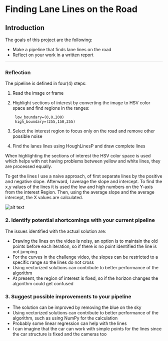 # **Finding Lane Lines on the Road** 

## Introduction

The goals of this project are the following:
* Make a pipeline that finds lane lines on the road
* Reflect on your work in a written report

[//]: # (Image References)

[image1]: ./examples/grayscale.jpg "Grayscale"

---

### Reflection
The pipeline is defined in four(4) steps:

1. Read the image or frame
2. Highlight sections of interest by converting the image to HSV color space and find regions in the ranges:
    
        low_boundary=(0,0,200)
        high_boundary=(255,150,255)

3. Select the interest region to focus only on the road and remove other possible noise
4. Find the lanes lines using HoughLinesP and draw complete lines 

When highlighting the sections of interest the HSV color space is used which helps with not having problems between yellow and white lines, they are processed equally.

To get the lines I use a naive approach, of first separate lines by the positive and negative slope. Afterward, I average the slope and intercept. To find the x,y values of the lines it is used the low and high numbers on the Y-axis from the interest Region. Then, using the average slope and the average intercept, the X values are calculated.

![alt text][image1]

### 2. Identify potential shortcomings with your current pipeline
The issues identified with the actual solution are:
- Drawing the lines on the video is noisy, an option is to maintain the old points before each iteration, so if there is no point identified the line is not jumping.
- For the curves in the challenge video, the slopes can be restricted to a specific range so the lines do not cross
- Using vectorized solutions can contribute to better performance of the algorithm
- At present, the region of interest is fixed, so if the horizon changes the algorithm could get confused

### 3. Suggest possible improvements to your pipeline
- The solution can be improved by removing the blue on the sky
- Using vectorized solutions can contribute to better performance of the algorithm, such as using NumPy for the calculation
- Probably some linear regression can help with the lines
- I can imagine that the car can work with simple points for the lines since the car structure is fixed and the cameras too
